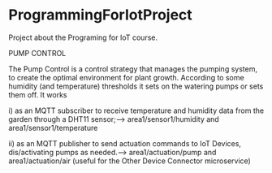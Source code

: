 # ProgrammingForIotProject

Project about the Programing for IoT course.

PUMP CONTROL

The Pump Control is a control strategy that manages the pumping system, to create the
optimal environment for plant growth. According to some humidity (and temperature)
thresholds it sets on the watering pumps or sets them off. It works 

i) as an MQTT subscriber
to receive temperature and humidity data from the garden through a DHT11 sensor;--> area1/sensor1/humidity and area1/sensor1/temperature

ii) as
an MQTT publisher to send actuation commands to IoT Devices, dis/activating pumps as
needed.--> area1/actuation/pump and area1/actuation/air (useful for the Other Device Connector microservice)